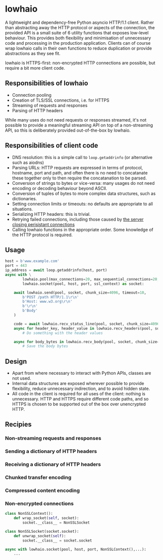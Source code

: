 # lowhaio

A lightweight and dependency-free Python asyncio HTTP/1.1 client. Rather than abstracting away the HTTP protocol or aspects of the connection, the provided API is a small suite of 6 utility functions that exposes low-level behaviour. This provides both flexibility and minimisation of unnecessary code and processing in the production application. Clients can of course wrap lowhaio calls in their own functions to reduce duplication or provide abstractions as they see fit.

lowhaio is HTTPS-first: non-encrypted HTTP connections are possible, but require a bit more client code.


## Responsibilities of lowhaio

- Connection pooling
- Creation of TLS/SSL connections, i.e. for HTTPS
- Streaming of requests and responses
- Parsing of HTTP headers

While many uses do not need requests or responses streamed, it's not possible to provide a meaningful streaming API on top of a non-streaming API, so this is deliberately provided out-of-the-box by lowhaio.


## Responsibilities of client code

- DNS resolution: this is a simple call to `loop.getaddrinfo` (or alternative such as aiodns)
- Parsing URLs: HTTP requests are expressed in terms of protocol, hostname, port and path, and often there is no need to concatanate these together only to then require the concatanation to be parsed.
- Conversion of strings to bytes or vice-versa: many usages do not need encoding or decoding behaviour beyond ASCII.
- Conversion of tuples of bytes to more complex data structures, such as dictionaries.
- Setting connection limits or timeouts: no defaults are appropriate to all situations.
- Serializing HTTP headers: this is trivial.
- Retrying failed connections, including those caused by [the server closing perisistant connections](https://www.w3.org/Protocols/rfc2616/rfc2616-sec8.html#sec8.1.4)
- Calling lowhaio functions in the appropriate order. Some knowledge of the HTTP protocol is required.


## Usage

```python
host = b'www.example.com'
port = 443
ip_address = await loop.getaddrinfo(host, port)
async with \
        lowhaio.pool(max_connections=20, max_sequential_connections=20, max_connection_idle_time=5, socket_available_timeout=20) as pool, \
        lowhaio.socket(pool, host, port, ssl_context) as socket:

    await lowhaio.send(pool, socket, chunk_size=4096, timeout=10,
        b'POST /path HTTP/1.1\r\n'
        b'Host: www.w3.org\r\n'
        b'\r\n'
        b'Body'
    )

    code = await lowhaio.recv_status_line(pool, socket, chunk_size=4096, timeout=10):
    async for header_key, header_value in lowhaio.recv_headers(pool, socket, remainder, chunk_size=4096, timeout=10):
        # Do something with the header values

    async for body_bytes in lowhaio.recv_body(pool, socket, chunk_size=4096, timeout=10):
        # Save the body bytes
```


## Design

- Apart from where necessary to interact with Python APIs, classes are not used.
- Internal data structures are exposed wherever possible to provide flexibility, reduce unnecessary indirection, and to avoid hidden state.
- All code in the client is required for all uses of the client: nothing is unnecessary. HTTP and HTTPS require different code paths, and so HTTPS is chosen to be supported out of the box over unencrypted HTTP.


## Recipies

### Non-streaming requests and responses

### Sending a dictionary of HTTP headers

### Receiving a dictionary of HTTP headers

### Chunked transfer encoding

### Compressed content encoding

### Non-encrypted connections

```python
class NonSSLContext():
    def wrap_socket(self, socket):
        socket.__class__ = NonSSLSocket

class NonSSLSocket(socket.socket):
    def unwrap_socket(self):
        socket.__class__ = socket.socket

async with lowhaio.socket(pool, host, port, NonSSLContext(),...):
    ...
```
